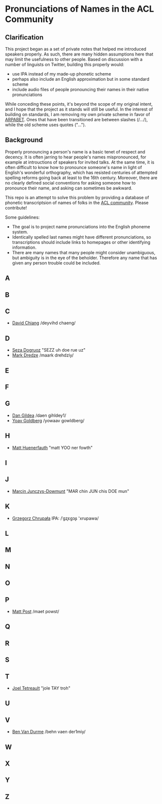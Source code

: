 # Pronunciations of Names in the ACL Community

## Clarification

This project began as a set of private notes that helped me introduced speakers properly.
As such, there are many hidden assumptions here that may limit the usefulness to other people.
Based on discussion with a number of linguists on Twitter, building this properly would:

- use IPA instead of my made-up phonetic scheme
- perhaps also include an English approximation but in some standard scheme
- include audio files of people pronouncing their names in their native pronunciations

While conceding these points, it's beyond the scope of my original intent, and I hope that the project as it stands will still be useful.
In the interest of building on standards, I am removing my own private scheme in favor of [ARPABET](https://nlp.stanford.edu/courses/lsa352/arpabet.html).
Ones that have been transitioned are between slashes (/.../), while the old scheme uses quotes ("...").

## Background

Properly pronouncing a person's name is a basic tenet of respect and decency.
It is often jarring to hear people's names mispronounced, for example at introuctions of speakers for invited talks.
At the same time, it is often difficult to know how to pronounce someone's name in light of English's wonderful orthography, which has resisted centuries of attempted spelling reforms going back at least to the 16th century.
Moreover, there are no clearly defined social conventions for asking someone how to pronounce their name, and asking can sometimes be awkward.

This repo is an attempt to solve this problem by providing a database of phonetic transcriptsion of names of folks in the [ACL community](http://aclweb.org/). Please contribute!

Some guidelines:
-  The goal is to project name pronunciations into the English phoneme system.
-  Identically spelled last names might have different pronunciations, so transcriptions should include links to homepages or other identifying information.
-  There are many names that many people might consider unambiguous, but ambiguity is in the eye of the beholder. Therefore any name that has given any person trouble could be included.

## A

## B

## C

- [David Chiang](http://www.nd.edu/~dchiang) /deyvihd chaeng/

## D

- [Seza Dogruoz](http://www.asezadogruoz.com) "SEZZ uh doe rue uz"
- [Mark Dredze](http://www.cs.jhu.edu/~mdredze/) /maark drehdziy/

## E

## F 

## G

- [Dan Gildea](http://cs.rochester.edu/~gildea/) /daen gihldey1/
- [Yoav Goldberg](https://www.cs.bgu.ac.il/~yoavg/uni/) /yowaav gowldberg/

## H

- [Matt Huenerfauth](http://huenerfauth.ist.rit.edu) "matt YOO ner fowth"

## I

## J

- [Marcin Junczys-Dowmunt](http://emjotde.github.io) "MAR chin JUN chis DOE mun"

## K

- [Grzegorz Chrupała](http://grzegorz.chrupala.me) IPA: /ˈɡʐɛɡɔʂ 'xrupawa/ 

## L

## M

## N

## O

## P

- [Matt Post](http://cs.jhu.edu/~post/) /maet powst/

## Q

## R

## S

## T

- [Joel Tetreault](http://www.cs.rochester.edu/~tetreaul/academic.html) "jole TAY troh"

## U

## V

- [Ben Van Durme](http://cs.jhu.edu/~vandurme/) /behn vaen der1miy/

## W

## X 

## Y 

## Z
